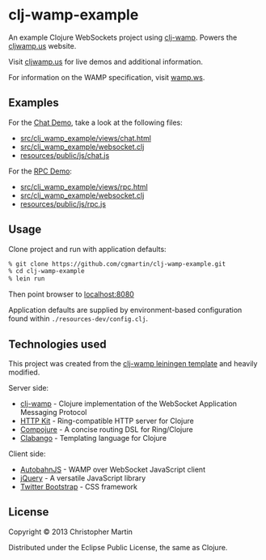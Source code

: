 # clj-wamp-example

An example Clojure WebSockets project using [clj-wamp](https://github.com/cgmartin/clj-wamp).
Powers the [cljwamp.us](http://cljwamp.us) website.

Visit [cljwamp.us](http://cljwamp.us) for live demos and additional information.

For information on the WAMP specification, visit [wamp.ws](http://wamp.ws).

## Examples

For the [Chat Demo](http://cljwamp.us/chat), take a look at the following files:

 * [src/clj_wamp_example/views/chat.html](https://github.com/cgmartin/clj-wamp-example/blob/master/src/clj_wamp_example/views/chat.html)
 * [src/clj_wamp_example/websocket.clj](https://github.com/cgmartin/clj-wamp-example/blob/master/src/clj_wamp_example/websocket.clj)
 * [resources/public/js/chat.js](https://github.com/cgmartin/clj-wamp-example/blob/master/resources/public/js/chat.js)

For the [RPC Demo](http://cljwamp.us/rpc):

 * [src/clj_wamp_example/views/rpc.html](https://github.com/cgmartin/clj-wamp-example/blob/master/src/clj_wamp_example/views/rpc.html)
 * [src/clj_wamp_example/websocket.clj](https://github.com/cgmartin/clj-wamp-example/blob/master/src/clj_wamp_example/websocket.clj)
 * [resources/public/js/rpc.js](https://github.com/cgmartin/clj-wamp-example/blob/master/resources/public/js/rpc.js)

## Usage

Clone project and run with application defaults:

```bash
% git clone https://github.com/cgmartin/clj-wamp-example.git
% cd clj-wamp-example
% lein run
```
Then point browser to [localhost:8080](http://localhost:8080)

Application defaults are supplied by environment-based configuration
found within `./resources-dev/config.clj`.

## Technologies used

This project was created from the [clj-wamp leiningen template](https://github.com/cgmartin/clj-wamp-template) and
heavily modified.

Server side:

 * [clj-wamp](https://github.com/cgmartin/clj-wamp) - Clojure implementation of the WebSocket Application Messaging Protocol
 * [HTTP Kit](http://http-kit.org/) - Ring-compatible HTTP server for Clojure
 * [Compojure](https://github.com/weavejester/compojure) - A concise routing DSL for Ring/Clojure
 * [Clabango](https://github.com/danlarkin/clabango) - Templating language for Clojure

Client side:

 * [AutobahnJS](http://autobahn.ws/) - WAMP over WebSocket JavaScript client
 * [jQuery](http://jquery.com/) - A versatile JavaScript library
 * [Twitter Bootstrap](http://twitter.github.io/bootstrap/) - CSS framework

## License

Copyright © 2013 Christopher Martin

Distributed under the Eclipse Public License, the same as Clojure.
